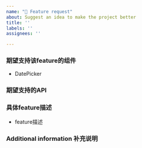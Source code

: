 ```yaml
---
name: "🎁 Feature request"
about: Suggest an idea to make the project better
title: ''
labels: ''
assignees: ''

---
```


### 期望支持该feature的组件
- DatePicker

### 期望支持的API

### 具体feature描述
- feature描述

### Additional information 补充说明

